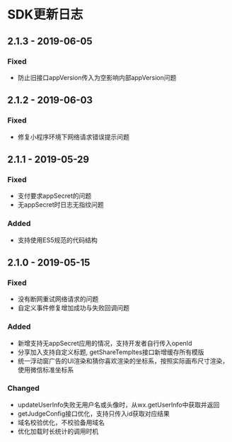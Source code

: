 # SDK更新日志

## 2.1.3 - 2019-06-05

### Fixed

* 防止旧接口appVersion传入为空影响内部appVersion问题

## 2.1.2 - 2019-06-03

### Fixed

* 修复小程序环境下网络请求错误提示问题

## 2.1.1 - 2019-05-29

### Fixed

* 支付要求appSecret的问题
* 无appSecret时日志无指纹问题

### Added

* 支持使用ES5规范的代码结构

## 2.1.0 - 2019-05-15

### Fixed

* 没有断网重试网络请求的问题
* 自定义事件修复增加成功与失败回调问题

### Added

* 新增支持无appSecret应用的情况，支持开发者自行传入openId
* 分享加入支持自定义标题, getShareTempltes接口新增缓存所有模版
* 统一浮动窗广告的UI渲染和猜你喜欢渲染的坐标系，按照实际画布尺寸渲染，使用微信标准坐标系

### Changed

* updateUserInfo失败无用户名或头像时，从wx.getUserInfo中获取并返回
* getJudgeConfig接口优化，支持只传入id获取对应结果
* 域名校验优化，不校验备用域名
* 优化加载时长统计的调用时机



